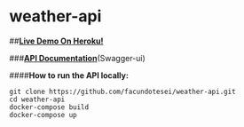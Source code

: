 # weather-api
##**[Live Demo On Heroku!](https://challenge-weather-api.herokuapp.com/)** 

###**[API Documentation](https://challenge-weather-api.herokuapp.com/swagger-ui.html)**(Swagger-ui)

####**How to run the API locally:** <br/>
```
git clone https://github.com/facundotesei/weather-api.git
cd weather-api
docker-compose build
docker-compose up
```